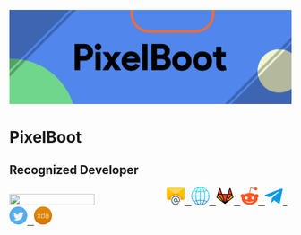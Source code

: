 ![](https://raw.githubusercontent.com/PixelBoot/PixelBoot/master/images/PixelBoot.png)

# PixelBoot

## Recognized Developer

<img src="https://github-readme-stats.vercel.app/api?username=pixelboot&show_icons=true&hide_border=true&count_private=true&include_all_commits=true&theme=github_dark" height="55%" width="55%;"/>

<a href="https://bootingpixels@gmail.com">
    <img src="https://raw.githubusercontent.com/PixelBoot/PixelBoot/master/images/email.png" />
  &nbsp
</a>  <a href="https://pixelboot.github.io">
    <img src="https://raw.githubusercontent.com/PixelBoot/PixelBoot/master/images/website.png" />
  &nbsp
</a>  <a href="https://gitlab.com/PixelBoot">
    <img src="https://raw.githubusercontent.com/PixelBoot/PixelBoot/master/images/gitlab.png" />
  &nbsp
</a>  <a href="https://www.reddit.com/user/PixelBoot">
    <img src="https://raw.githubusercontent.com/PixelBoot/PixelBoot/master/images/reddit.png" />
  &nbsp
</a>  <a href="https://t.me/PixelBoot">
    <img src="https://raw.githubusercontent.com/PixelBoot/PixelBoot/master/images/telegram.png" />
  &nbsp
</a>  <a href="https://twitter.com/BootingPixel">
    <img src="https://raw.githubusercontent.com/PixelBoot/PixelBoot/master/images/twitter.png" />
  &nbsp
</a>  <a href="https://forum.xda-developers.com/member.php?u=8086838">
    <img src="https://raw.githubusercontent.com/PixelBoot/PixelBoot/master/images/xda.png" />
